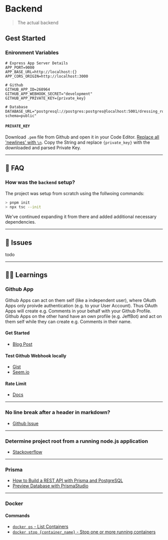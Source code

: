 # Backend

> The actual backend

## Gest Started

### Enironment Variables

```
# Express App Server Details
APP_PORT=9000
APP_BASE_URL=http://localhost:{}
APP_CORS_ORIGIN=http://localhost:3000

# Github
GITHUB_APP_ID=260964
GITHUB_APP_WEBHOOK_SECRET="development"
GITHUB_APP_PRIVATE_KEY={private_key}

# Database
DATABASE_URL="postgresql://postgres:postgres@localhost:5001/dressing_room?schema=public"
```

#### `PRIVATE_KEY `

Download `.pem` file from Github and open it in your Code Editor.
[Replace all 'newlines' with `\n`](https://unix.stackexchange.com/questions/572207/vim-how-to-replace-a-newline-with-the-string-n).
Copy the String and replace `{private_key}` with the downloaded and parsed
Private Key.

---

## 🧐 FAQ

### How was the `backend` setup?

The project was setup from scratch using the follwoing commands:

```bash
> pnpm init
> npx tsc --init
```

We've continued expanding it from there and added additional necessary
dependencies.

---

## 🔴 Issues

todo

---

## 👨‍🏫 Learnings

### Github App

Github Apps can act on them self (like a independent user), where OAuth Apps
only proivde authentication (e.g. to your User Account). Thus OAuth Apps will
create e.g. Comments in your behalf with your Github Profile. Github Apps on the
other hand have an own profile (e.g. JeffBot) and act on them self while they
can create e.g. Comments in their name.

#### Get Started

- [Blog Post](https://medium.com/@knidarkness/creating-a-github-app-with-node-js-3bda731d45b9)

#### Test Github Webhook locally

- [Gist](https://gist.github.com/joyrexus/7898e57be3478b4522ec5654c3cb572e)
- [Seem.io](https://smee.io/)

#### Rate Limit

- [Docs](https://docs.github.com/en/developers/apps/building-github-apps/rate-limits-for-github-apps)

---

### No line break after a header in markdown?

- [Github Issue](https://github.com/prettier/prettier/issues/6491)

---

### Determine project root from a running node.js application

- [Stackoverflow](https://stackoverflow.com/questions/10265798/determine-project-root-from-a-running-node-js-application)

---

### Prisma

- [How to Build a REST API with Prisma and PostgreSQL](https://www.digitalocean.com/community/tutorials/how-to-build-a-rest-api-with-prisma-and-postgresql)
- [Preview Database with PrismaStudio](https://www.prisma.io/studio)

---

### Docker

#### Commands

- [`docker ps` - List Containers](https://docs.docker.com/engine/reference/commandline/ps/)
- [`docker stop {container_name}` - Stop one or more running containers](https://docs.docker.com/engine/reference/commandline/stop/)
